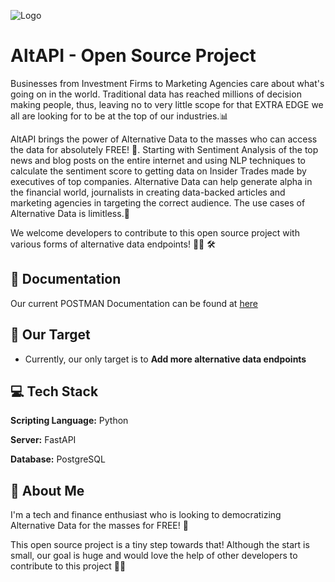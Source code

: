 
![Logo](https://user-images.githubusercontent.com/82900390/212009250-f6d23f93-e3e3-4567-a405-77e366a5ff56.png)


# AltAPI - Open Source Project

Businesses from Investment Firms to Marketing Agencies care about what's going on in the world. Traditional data has reached millions of decision making people, thus, leaving no to very little scope for that EXTRA EDGE we all are looking for to be at the top of our industries.📊

AltAPI brings the power of Alternative Data to the masses who can access the data for absolutely FREE! 🥳. Starting with Sentiment Analysis of the top news and blog posts on the entire internet and using NLP techniques to calculate the sentiment score to getting data on Insider Trades made by executives of top companies. Alternative Data can help generate alpha in the financial world, journalists in creating data-backed articles and marketing agencies in targeting the correct audience. The use cases of Alternative Data is limitless.🤯

We welcome developers to contribute to this open source project with various forms of alternative data endpoints! 👨‍💻 🛠


## 📑 Documentation

Our current POSTMAN Documentation can be found at [here](https://documenter.getpostman.com/view/21763231/2s8Z75SVJ2)


## 🎯 Our Target

- Currently, our only target is to **Add more alternative data endpoints**



## 💻 Tech Stack

**Scripting Language:** Python

**Server:** FastAPI

**Database:** PostgreSQL

## 🚀 About Me
I'm a tech and finance enthusiast who is looking to democratizing Alternative Data for the masses for FREE! 🥳

This open source project is a tiny step towards that! Although the start is small, our goal is huge and would love the help of other developers to contribute to this project 👨‍💻

